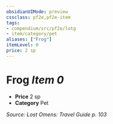```yaml
---
obsidianUIMode: preview
cssclass: pf2e,pf2e-item
tags:
- compendium/src/pf2e/lotg
- item/category/pet
aliases: ["Frog"]
itemLevel: 0
price: 2 sp
---
```

# Frog *Item 0*  

- **Price** 2 sp
- **Category** Pet



*Source: Lost Omens: Travel Guide p. 103*